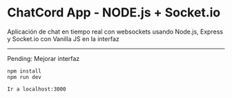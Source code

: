 # ChatCord App - NODE.js + Socket.io
Aplicación de chat en tiempo real con websockets usando Node.js, Express y Socket.io con Vanilla JS en la interfaz
****
Pending: Mejorar interfaz
```
npm install
npm run dev

Ir a localhost:3000
```

